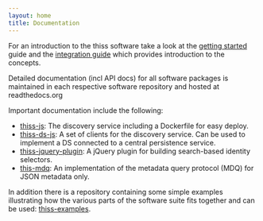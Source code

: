 ```yaml
---
layout: home
title: Documentation
---
```


For an introduction to the thiss software take a look at the [getting started](/gettingstarted/) guide and the [integration guide](/integration/) which provides introduction to the concepts.

Detailed documentation (incl API docs) for all software packages is maintained in each respective software repository and hosted at readthedocs.org

Important documentation include the following:

* [thiss-js](https://thiss-js.readthedocs.org): The discovery service including a Dockerfile for easy deploy.
* [thiss-ds-js](https://thiss-ds-js.readthedocs.org): A set of clients for the discovery service. Can be used to implement a DS connected to a central persistence service.
* [thiss-jquery-plugin](https://thiss-jquery-plugin.readthedocs.org): A jQuery plugin for building search-based identity selectors.
* [this-mdq](https://thiss-mdq.readthedocs.org): An implementation of the metadata query protocol (MDQ) for JSON metadata only. 

In addition there is a repository containing some simple examples illustrating how the various parts of the software suite fits together and can be used: [thiss-examples](https://github.com/TheIdentitySelector/thiss-examples).
